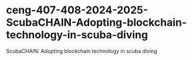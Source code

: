 # ceng-407-408-2024-2025-ScubaCHAIN-Adopting-blockchain-technology-in-scuba-diving
ScubaCHAIN: Adopting blockchain technology in scuba diving
